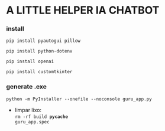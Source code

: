 # A LITTLE HELPER IA CHATBOT


### install
`pip install pyautogui pillow`

``pip install python-dotenv``

``pip install openai``

``pip install customtkinter``
### generate .exe
`python -m PyInstaller --onefile --noconsole guru_app.py
`
* limpar lixo:  <br>
  <code>rm -rf build __pycache__ guru_app.spec<code>